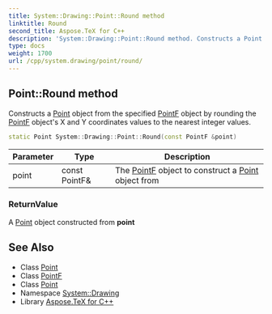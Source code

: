 ```yaml
---
title: System::Drawing::Point::Round method
linktitle: Round
second_title: Aspose.TeX for C++
description: 'System::Drawing::Point::Round method. Constructs a Point object from the specified PointF object by rounding the PointF object''s X and Y coordinates values to the nearest integer values in C++.'
type: docs
weight: 1700
url: /cpp/system.drawing/point/round/
---
```

## Point::Round method


Constructs a [Point](../) object from the specified [PointF](../../pointf/) object by rounding the [PointF](../../pointf/) object's X and Y coordinates values to the nearest integer values.

```cpp
static Point System::Drawing::Point::Round(const PointF &point)
```


| Parameter | Type | Description |
| --- | --- | --- |
| point | const PointF\& | The [PointF](../../pointf/) object to construct a [Point](../) object from |

### ReturnValue

A [Point](../) object constructed from **point**

## See Also

* Class [Point](../)
* Class [PointF](../../pointf/)
* Class [Point](../)
* Namespace [System::Drawing](../../)
* Library [Aspose.TeX for C++](../../../)

